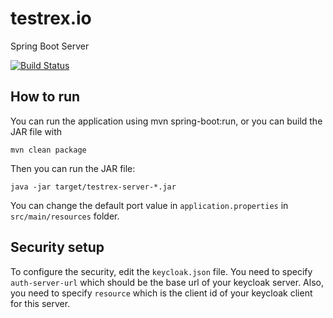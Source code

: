 # testrex.io

Spring Boot Server 

[![Build Status](https://travis-ci.org/sbunciak/testrex.io.svg?branch=master)](https://travis-ci.org/sbunciak/testrex.io)

## How to run

You can run the application using mvn spring-boot:run, or you can build the JAR file with 

```
mvn clean package
```

Then you can run the JAR file:

```
java -jar target/testrex-server-*.jar
```

You can change the default port value in ``application.properties`` in ``src/main/resources`` folder.

## Security setup

To configure the security, edit the `keycloak.json` file. You need to specify `auth-server-url` which should be the base
url of your keycloak server. Also, you need to specify `resource` which is the client id of your keycloak client for
this server.
